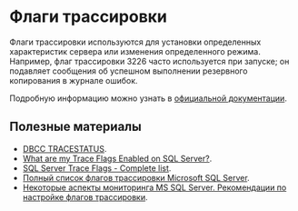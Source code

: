 # Флаги трассировки

Флаги трассировки используются для установки определенных характеристик сервера или изменения определенного режима. Например, флаг трассировки 3226 часто используется при запуске; он подавляет сообщения об успешном выполнении резервного копирования в журнале ошибок.

Подробную информацию можно узнать в [официальной документации](https://docs.microsoft.com/ru-ru/sql/t-sql/database-console-commands/dbcc-traceon-trace-flags-transact-sql?view=sql-server-ver15).

## Полезные материалы

* [DBCC TRACESTATUS](https://docs.microsoft.com/en-us/sql/t-sql/database-console-commands/dbcc-tracestatus-transact-sql?view=sql-server-2017).
* [What are my Trace Flags Enabled on SQL Server?](https://blog.sqlauthority.com/2014/11/02/sql-server-what-are-my-trace-flags-enabled-on-sql-server/#:~:text=Just%20get%20to%20the%20Server,Globally”%20on%20a%20given%20server).
* [SQL Server Trace Flags - Complete list](https://www.sqlservercentral.com/articles/sql-server-trace-flags-complete-list-3).
* [Полный список флагов трассировки Microsoft SQL Server](https://habr.com/ru/post/303212/).
* [Некоторые аспекты мониторинга MS SQL Server. Рекомендации по настройке флагов трассировки](https://habr.com/ru/post/448044/).
